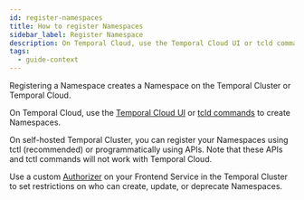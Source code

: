 ```yaml
---
id: register-namespaces
title: How to register Namespaces
sidebar_label: Register Namespace
description: On Temporal Cloud, use the Temporal Cloud UI or tcld commands, and on self-hosted Temporal Cluster, use `tctl namespace register` or `RegisterNamespaceRequest` API to create Namespaces.
tags:
  - guide-context
---
```


Registering a Namespace creates a Namespace on the Temporal Cluster or Temporal Cloud.

On Temporal Cloud, use the [Temporal Cloud UI](/cloud/namespaces-create) or [tcld commands](https://docs.temporal.io/cloud/tcld/namespace/) to create Namespaces.

On self-hosted Temporal Cluster, you can register your Namespaces using tctl (recommended) or programmatically using APIs. Note that these APIs and tctl commands will not work with Temporal Cloud.

Use a custom [Authorizer](/concepts/what-is-an-authorizer-plugin) on your Frontend Service in the Temporal Cluster to set restrictions on who can create, update, or deprecate Namespaces.
